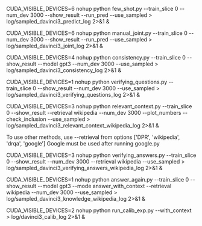 <!-- BASELINE: DIRECTLY PREDICT THE ANSWER -->
CUDA_VISIBLE_DEVICES=6 nohup python few_shot.py --train_slice 0  --num_dev 3000 --show_result --run_pred --use_sampled > log/sampled_davinci3_predict_log 2>&1 &

<!-- EXPLAIN AND PREDICT -->
CUDA_VISIBLE_DEVICES=6 nohup python manual_joint.py --train_slice 0 --num_dev 3000 --show_result --run_pred --use_sampled > log/sampled_davinci3_joint_log 2>&1 &

<!-- 1. EXPLAIN AND PREDICT + CONSISTENCY -->
CUDA_VISIBLE_DEVICES=4 nohup python consistency.py --train_slice 0 --show_result --model gpt3 --num_dev 3000 --use_sampled > log/sampled_davinci3_consistency_log 2>&1 &

<!-- 2. GENERATE VERIFYING QUESTIONS -->
CUDA_VISIBLE_DEVICES=1 nohup python verifying_questions.py --train_slice 0 --show_result --num_dev 3000 --use_sampled > log/sampled_davinci3_verifying_questions_log 2>&1 &

<!-- 3. FIND RELEVANT CONTEXT -->
CUDA_VISIBLE_DEVICES=3 nohup python relevant_context.py --train_slice 0 --show_result --retrieval wikipedia  --num_dev 3000 --plot_numbers --check_inclusion --use_sampled > log/sampled_davinci3_relevant_context_wikipedia_log 2>&1 &

To use other methods, use --retrieval from options ['DPR', 'wikipedia', 'drqa', 'google']
Google must be used after running google.py

<!-- 4. GENERATE VERIFYING ANSWERS -->
CUDA_VISIBLE_DEVICES=3 nohup python verifying_answers.py --train_slice 0 --show_result --num_dev 3000 --retrieval wikipedia --use_sampled > log/sampled_davinci3_verifying_answers_wikipedia_log 2>&1 &

<!-- 5. ANSWER AGAIN -->
CUDA_VISIBLE_DEVICES=1 nohup python answer_again.py --train_slice 0 --show_result --model gpt3 --mode answer_with_context --retrieval wikipedia --num_dev 3000 --use_sampled > log/sampled_davinci3_knowledge_wikipedia_log 2>&1 &

<!-- REPRODUCE CALIBERATOR -->
CUDA_VISIBLE_DEVICES=2 nohup python run_calib_exp.py --with_context > log/davinci3_calib_log 2>&1 &
